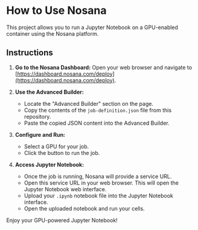 # How to Use Nosana

This project allows you to run a Jupyter Notebook on a GPU-enabled container using the Nosana platform.

## Instructions

1.  **Go to the Nosana Dashboard:**
    Open your web browser and navigate to [https://dashboard.nosana.com/deploy](https://dashboard.nosana.com/deploy).

2.  **Use the Advanced Builder:**
    *   Locate the "Advanced Builder" section on the page.
    *   Copy the contents of the `job-definition.json` file from this repository.
    *   Paste the copied JSON content into the Advanced Builder.

3.  **Configure and Run:**
    *   Select a GPU for your job.
    *   Click the button to run the job.

4.  **Access Jupyter Notebook:**
    *   Once the job is running, Nosana will provide a service URL.
    *   Open this service URL in your web browser. This will open the Jupyter Notebook web interface.
    *   Upload your `.ipynb` notebook file into the Jupyter Notebook interface.
    *   Open the uploaded notebook and run your cells.

Enjoy your GPU-powered Jupyter Notebook! 